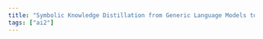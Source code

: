 ```yaml
---
title: "Symbolic Knowledge Distillation from Generic Language Models to Commonsense Models"
tags: ["ai2"]
---
```

